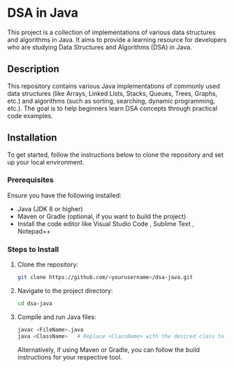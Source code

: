 # DSA in Java

This project is a collection of implementations of various data structures and algorithms in Java. It aims to provide a learning resource for developers who are studying Data Structures and Algorithms (DSA) in Java.

## Description

This repository contains various Java implementations of commonly used data structures (like Arrays, Linked Lists, Stacks, Queues, Trees, Graphs, etc.) and algorithms (such as sorting, searching, dynamic programming, etc.). The goal is to help beginners learn DSA concepts through practical code examples.

## Installation

To get started, follow the instructions below to clone the repository and set up your local environment.

### Prerequisites

Ensure you have the following installed:
- Java (JDK 8 or higher)
- Maven or Gradle (optional, if you want to build the project)
- Install the code editor like Visual Studio Code , Sublime Text , Notepad++

### Steps to Install

1. Clone the repository:
    ```bash
    git clone https://github.com/<yourusername>/dsa-java.git
    ```
    

2. Navigate to the project directory:
    ```bash
    cd dsa-java
    ```

3. Compile and run Java files:
    ```bash
    javac <FileName>.java
    java <ClassName>   # Replace <ClassName> with the desired class to run
    ```

   Alternatively, if using Maven or Gradle, you can follow the build instructions for your respective tool.

